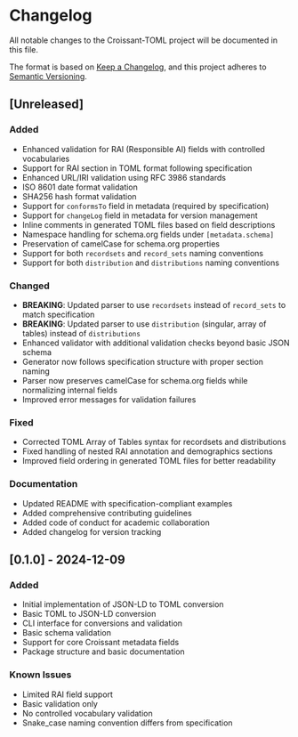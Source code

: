 # Changelog

All notable changes to the Croissant-TOML project will be documented in this file.

The format is based on [Keep a Changelog](https://keepachangelog.com/en/1.0.0/),
and this project adheres to [Semantic Versioning](https://semver.org/spec/v2.0.0.html).

## [Unreleased]

### Added
- Enhanced validation for RAI (Responsible AI) fields with controlled vocabularies
- Support for RAI section in TOML format following specification
- Enhanced URL/IRI validation using RFC 3986 standards
- ISO 8601 date format validation
- SHA256 hash format validation
- Support for `conformsTo` field in metadata (required by specification)
- Support for `changeLog` field in metadata for version management
- Inline comments in generated TOML files based on field descriptions
- Namespace handling for schema.org fields under `[metadata.schema]`
- Preservation of camelCase for schema.org properties
- Support for both `recordsets` and `record_sets` naming conventions
- Support for both `distribution` and `distributions` naming conventions

### Changed
- **BREAKING**: Updated parser to use `recordsets` instead of `record_sets` to match specification
- **BREAKING**: Updated parser to use `distribution` (singular, array of tables) instead of `distributions`
- Enhanced validator with additional validation checks beyond basic JSON schema
- Generator now follows specification structure with proper section naming
- Parser now preserves camelCase for schema.org fields while normalizing internal fields
- Improved error messages for validation failures

### Fixed
- Corrected TOML Array of Tables syntax for recordsets and distributions
- Fixed handling of nested RAI annotation and demographics sections
- Improved field ordering in generated TOML files for better readability

### Documentation
- Updated README with specification-compliant examples
- Added comprehensive contributing guidelines
- Added code of conduct for academic collaboration
- Added changelog for version tracking

## [0.1.0] - 2024-12-09

### Added
- Initial implementation of JSON-LD to TOML conversion
- Basic TOML to JSON-LD conversion
- CLI interface for conversions and validation
- Basic schema validation
- Support for core Croissant metadata fields
- Package structure and basic documentation

### Known Issues
- Limited RAI field support
- Basic validation only
- No controlled vocabulary validation
- Snake_case naming convention differs from specification
